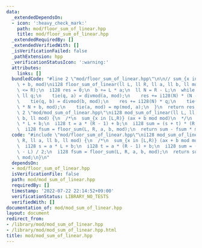 ```yaml
---
data:
  _extendedDependsOn:
  - icon: ':heavy_check_mark:'
    path: mod/floor_sum_of_linear.hpp
    title: mod/floor_sum_of_linear.hpp
  _extendedRequiredBy: []
  _extendedVerifiedWith: []
  _isVerificationFailed: false
  _pathExtension: hpp
  _verificationStatusIcon: ':warning:'
  attributes:
    links: []
  bundledCode: "#line 2 \"mod/floor_sum_of_linear.hpp\"\n\n// sum_{x in [L,R)} floor(ax\
    \ + b, mod)\ni128 floor_sum_of_linear(ll L, ll R, ll a, ll b, ll mod) {\n  assert(L\
    \ <= R);\n  i128 res = 0;\n  b += L * a;\n  ll N = R - L;\n  while (N) {\n   \
    \ ll q;\n    tie(q, a) = divmod(a, mod);\n    res += i128(N) * (N - 1) / 2 * q;\n\
    \    tie(q, b) = divmod(b, mod);\n    res += i128(N) * q;\n    tie(N, b) = divmod(a\
    \ * N + b, mod);\n    tie(a, mod) = mp(mod, a);\n  }\n  return res;\n}\n#line\
    \ 2 \"mod/mod_sum_of_linear.hpp\"\ni128 mod_sum_of_linear(ll L, ll R, ll a, ll\
    \ b, ll mod) {\n  /*\n  sum_{x in [L,R)} (ax + b mod mod)\n  */\n  i128 s = a\
    \ * L + b;\n  i128 t = a * (R - 1) + b;\n  i128 sum = (s + t) * (R - L) / 2;\n\
    \  i128 fsum = floor_sum(L, R, a, b, mod);\n  return sum - fsum * mod;\n}\n"
  code: "#include \"mod/floor_sum_of_linear.hpp\"\ni128 mod_sum_of_linear(ll L, ll\
    \ R, ll a, ll b, ll mod) {\n  /*\n  sum_{x in [L,R)} (ax + b mod mod)\n  */\n\
    \  i128 s = a * L + b;\n  i128 t = a * (R - 1) + b;\n  i128 sum = (s + t) * (R\
    \ - L) / 2;\n  i128 fsum = floor_sum(L, R, a, b, mod);\n  return sum - fsum *\
    \ mod;\n}\n"
  dependsOn:
  - mod/floor_sum_of_linear.hpp
  isVerificationFile: false
  path: mod/mod_sum_of_linear.hpp
  requiredBy: []
  timestamp: '2022-07-22 22:14:52+09:00'
  verificationStatus: LIBRARY_NO_TESTS
  verifiedWith: []
documentation_of: mod/mod_sum_of_linear.hpp
layout: document
redirect_from:
- /library/mod/mod_sum_of_linear.hpp
- /library/mod/mod_sum_of_linear.hpp.html
title: mod/mod_sum_of_linear.hpp
---
```

